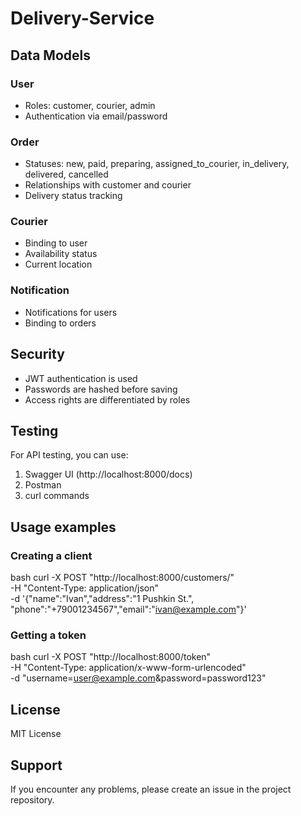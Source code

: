 # Delivery-Service

## Data Models

### User
- Roles: customer, courier, admin
- Authentication via email/password

### Order
- Statuses: new, paid, preparing, assigned_to_courier, in_delivery, delivered, cancelled
- Relationships with customer and courier
- Delivery status tracking

### Courier
- Binding to user
- Availability status
- Current location

### Notification
- Notifications for users
- Binding to orders

## Security

- JWT authentication is used
- Passwords are hashed before saving
- Access rights are differentiated by roles

## Testing

For API testing, you can use:
1. Swagger UI (http://localhost:8000/docs)
2. Postman
3. curl commands

## Usage examples

### Creating a client
bash
curl -X POST "http://localhost:8000/customers/" \
-H "Content-Type: application/json" \
-d '{"name":"Ivan","address":"1 Pushkin St.", "phone":"+79001234567","email":"ivan@example.com"}'
### Getting a token
bash
curl -X POST "http://localhost:8000/token" \
-H "Content-Type: application/x-www-form-urlencoded" \
-d "username=user@example.com&password=password123"

## License

MIT License

## Support

If you encounter any problems, please create an issue in the project repository.
